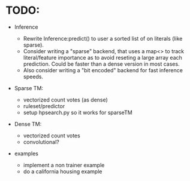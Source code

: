 TODO:
====

- Inference
    - Rewrite Inference:predict() to user a sorted list of on literals (like sparse). 
    - Consider writing a "sparse" backend, that uses a map<> to track literal/feature importance
        as to avoid reseting a large array each prediction.
        Could be faster than a dense version in most cases.
    - Also consider writing a "bit encoded" backend for fast inference speeds.

- Sparse TM:
    - vectorized count votes (as dense)
    - ruleset/predictor 
    - setup hpsearch.py so it works for sparseTM
    

- Dense TM:
    - vectorized count votes
    - convolutional?

- examples
    - implement a non trainer example
    - do a california housing example